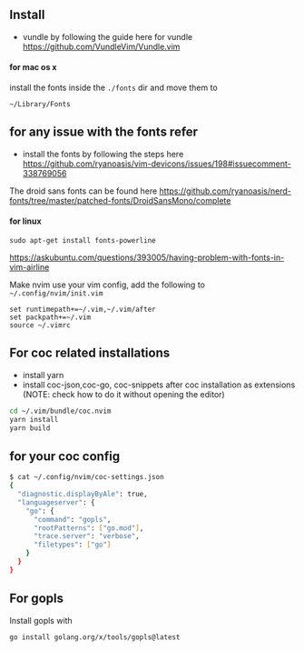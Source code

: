 ## Install

- vundle by following the guide here for vundle https://github.com/VundleVim/Vundle.vim

#### for mac os x

install the fonts inside the `./fonts` dir and move them to

```
~/Library/Fonts
```

## for any issue with the fonts refer

- install the fonts by following the steps here https://github.com/ryanoasis/vim-devicons/issues/198#issuecomment-338769056

The droid sans fonts can be found here https://github.com/ryanoasis/nerd-fonts/tree/master/patched-fonts/DroidSansMono/complete

#### for linux

```
sudo apt-get install fonts-powerline
```

https://askubuntu.com/questions/393005/having-problem-with-fonts-in-vim-airline

Make nvim use your vim config, add the following to `~/.config/nvim/init.vim`

```
set runtimepath+=~/.vim,~/.vim/after
set packpath+=~/.vim
source ~/.vimrc
```

## For coc related installations

- install yarn
- install coc-json,coc-go, coc-snippets after coc installation as extensions (NOTE: check how to do it without opening the editor)

```sh
cd ~/.vim/bundle/coc.nvim
yarn install
yarn build
```

## for your coc config

```sh
$ cat ~/.config/nvim/coc-settings.json
{
  "diagnostic.displayByAle": true,
  "languageserver": {
    "go": {
      "command": "gopls",
      "rootPatterns": ["go.mod"],
      "trace.server": "verbose",
      "filetypes": ["go"]
    }
  }
}
```

## For gopls

Install gopls with

```sh
go install golang.org/x/tools/gopls@latest
```

